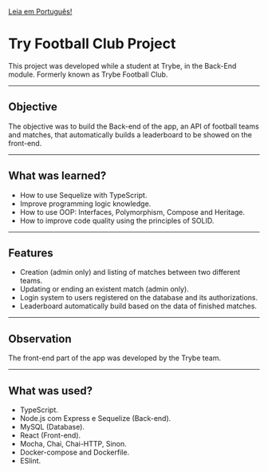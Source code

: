 [Leia em Português!](./README.md)

# Try Football Club Project
This project was developed while a student at Trybe, in the Back-End module.
Formerly known as Trybe Football Club.

---
## Objective
The objective was to build the Back-end of the app, an API of football teams and matches, that automatically builds a leaderboard to be showed on the front-end.

---
## What was learned?
- How to use Sequelize with TypeScript.
- Improve programming logic knowledge.
- How to use OOP: Interfaces, Polymorphism, Compose and Heritage.
- How to improve code quality using the principles of SOLID.

---
## Features
- Creation (admin only) and listing of matches between two different teams.
- Updating or ending an existent match (admin only).
- Login system to users registered on the database and its authorizations.
- Leaderboard automatically build based on the data of finished matches.

---
## Observation
The front-end part of the app was developed by the Trybe team.

---
## What was used?
- TypeScript.
- Node.js com Express e Sequelize (Back-end).
- MySQL (Database).
- React (Front-end).
- Mocha, Chai, Chai-HTTP, Sinon.
- Docker-compose and Dockerfile.
- ESlint.

